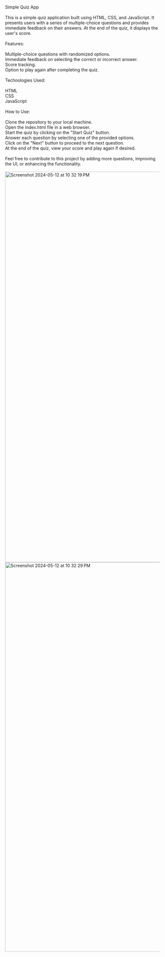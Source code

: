 Simple Quiz App<br>
<br>
This is a simple quiz application built using HTML, CSS, and JavaScript. It presents users with a series of multiple-choice questions and provides immediate feedback on their answers. At the end of the quiz, it displays the user's score.<br>
<br>
Features:<br>
<br>
Multiple-choice questions with randomized options.<br>
Immediate feedback on selecting the correct or incorrect answer.<br>
Score tracking.<br>
Option to play again after completing the quiz.<br>
<br>
Technologies Used:<br>
<br>
HTML<br>
CSS<br>
JavaScript<br>
<br>
How to Use:<br>
<br>
Clone the repository to your local machine.<br>
Open the index.html file in a web browser.<br>
Start the quiz by clicking on the "Start Quiz" button.<br>
Answer each question by selecting one of the provided options.<br>
Click on the "Next" button to proceed to the next question.<br>
At the end of the quiz, view your score and play again if desired.<br>
<br>
Feel free to contribute to this project by adding more questions, improving the UI, or enhancing the functionality.<br>
<br>
<img width="1271" alt="Screenshot 2024-05-12 at 10 32 19 PM" src="https://github.com/kajal-002/Quiz/assets/168257828/75e6138c-aa6f-4b3a-acc9-97f194c870d9">
<img width="1267" alt="Screenshot 2024-05-12 at 10 32 29 PM" src="https://github.com/kajal-002/Quiz/assets/168257828/2e2716fc-8bb4-4d2a-985d-d4633ace9d0f">
